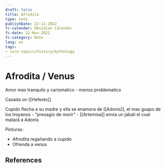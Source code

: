 ```yaml
---
draft: false
title: Afrodita
type: note
publishDate: 22-11-2022
fc-calendar: Obsidian Calendar
fc-date: 22-Nov-2022
fc-category: Note
lang: en
tags:
- core-topics/history/mythology
---
```


# Afrodita / Venus

Amor mas tranquilo y carismatico - menos problematico

Casada on [[Hefesto]]

Cupido flecha a su madre y ella se enamora de [[Adonis]], el mas guapo de los troyanos - "presagio de morir" - [[Artemisa]] envia un jabali el cual matará a Adonis


Pinturas:
- Afrodita regañando a cupido 
- Ofrenda a venus




## References
